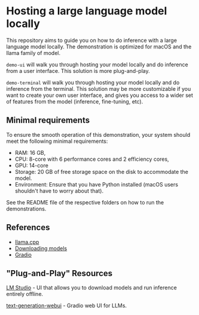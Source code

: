 # Hosting a large language model locally

This repository aims to guide you on how to do inference with a large language model locally. The demonstration is optimized for macOS and the llama family of model. 

`demo-ui` will walk you through hosting your model locally and do inference from a user interface. This solution is more plug-and-play. 

`demo-terminal` will walk you through hosting your model locally and do inference from the terminal. This solution may be more customizable if you want to create your own user interface, and gives you access to a wider set of features from the model (inference, fine-tuning, etc).

## Minimal requirements
 
To ensure the smooth operation of this demonstration, your system should meet the following minimal requirements:

* RAM: 16 GB,
* CPU: 8-core with 6 performance cores and 2 efficiency cores,
* GPU: 14-core
* Storage: 20 GB of free storage space on the disk to accommodate the model. 
* Environment: Ensure that you have Python installed (macOS users shouldn't have to worry about that).

See the README file of the respective folders on how to run the demonstrations. 

## References

* [llama.cpp](https://github.com/ggerganov/llama.cpp)
* [Downloading models](https://huggingface.co/TheBloke)
* [Gradio](https://www.gradio.app/)

## "Plug-and-Play" Resources

[LM Studio](https://lmstudio.ai/) - UI that allows you to download models and run inference entirely offline. 

[text-generation-webui](https://github.com/oobabooga/text-generation-webui) - Gradio web UI for LLMs.
